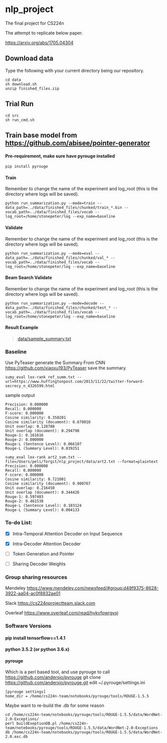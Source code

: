 # nlp_project
The final project for CS224n

The attempt to replicate below paper.

https://arxiv.org/abs/1705.04304

## Download data
Type the following with your current directory being our repository.
```
cd data
sh download.sh
unzip finished_files.zip
```
## Trial Run
```
cd src
sh run_cmd.sh
```
## Train base model from https://github.com/abisee/pointer-generator
#### Pre-requirement, make sure have pyrouge installed
```
pip install pyrouge
```
#### Train
Remember to change the name of the experiment and log_root (this is the directory where logs will be saved).
```
python run_summarization.py --mode=train --data_path=../data/finished_files/chunked/train_*.bin --vocab_path=../data/finished_files/vocab --log_root=/home/stonepeter/log --exp_name=baseline
```

#### Validate
Remember to change the name of the experiment and log_root (this is the directory where logs will be saved).
```
python run_summarization.py --mode=eval --data_path=../data/finished_files/chunked/val_* --vocab_path=../data/finished_files/vocab --log_root=/home/stonepeter/log --exp_name=baseline
```
#### Beam Search Validate
Remember to change the name of the experiment and log_root (this is the directory where logs will be saved).
```
python run_summarization.py --mode=decode --data_path=../data/finished_files/chunked/test_* --vocab_path=../data/finished_files/vocab --log_root=/home/stonepeter/log --exp_name=baseline
```
#### Result Example
> [data/sample_summary.txt](https://github.com/peter6888/nlp_project/blob/master/data/sample_summary.txt)

### Baseline
Use PyTeaser generate the Summary From CNN https://github.com/xiaoxu193/PyTeaser 
save the summary. 
```
sumy_eval lex-rank ref_summ.txt --url=https://www.huffingtonpost.com/2013/11/22/twitter-forward-secrecy_n_4326599.html
```
sample output
```
Precision: 0.000000
Recall: 0.000000
F-score: 0.000000
Cosine similarity: 0.350201
Cosine similarity (document): 0.670010
Unit overlap: 0.128788
Unit overlap (document): 0.294798
Rouge-1: 0.161616
Rouge-2: 0.000000
Rouge-L (Sentence Level): 0.066107
Rouge-L (Summary Level): 0.039251
```
```
sumy_eval lex-rank art2_sum.txt --file=/Users/peli/forgit/nlp_project/data/art2.txt --format=plaintext
Precision: 0.000000
Recall: 0.000000
F-score: 0.000000
Cosine similarity: 0.721001
Cosine similarity (document): 0.900767
Unit overlap: 0.216450
Unit overlap (document): 0.344426
Rouge-1: 0.597403
Rouge-2: 0.461538
Rouge-L (Sentence Level): 0.103124
Rouge-L (Summary Level): 0.004133
```
### To-do List:
- [x] Intra-Temporal Attention Decoder on Input Sequence 

- [x] Intra-Decoder Attention Decoder

- [ ] Token Generation and Pointer

- [ ] Sharing Decoder Weights

### Group sharing resources
Mendeley https://www.mendeley.com/newsfeed/#group:d48f9375-8628-3922-aa04-ac0f8832ae01

Slack https://cs224nprojectteam.slack.com

Overleaf https://www.overleaf.com/read/hykvfpwrgvsj

### Software Versions
#### pip install tensorflow==1.4.1

#### python 3.5.2 (or python 3.6.x)
#### pyrouge
Which is a perl based tool, and use pyrouge to call https://github.com/andersjo/pyrouge
git clone https://github.com/andersjo/pyrouge.git
edit ~/.pyrouge/settings.ini
```
[pyrouge settings]
home_dir = /home/cs224n-team/notebooks/pyrouge/tools/ROUGE-1.5.5
```
Maybe want to re-build the .db for some reason
```
cd /home/cs224n-team/notebooks/pyrouge/tools/ROUGE-1.5.5/data/WordNet-2.0-Exceptions/
perl buildExeptionDB.pl /home/cs224n-team/notebooks/pyrouge/tools/ROUGE-1.5.5/data/WordNet-2.0-Exceptions db /home/cs224n-team/notebooks/pyrouge/tools/ROUGE-1.5.5/data/WordNet-2.0.exc.db
```

